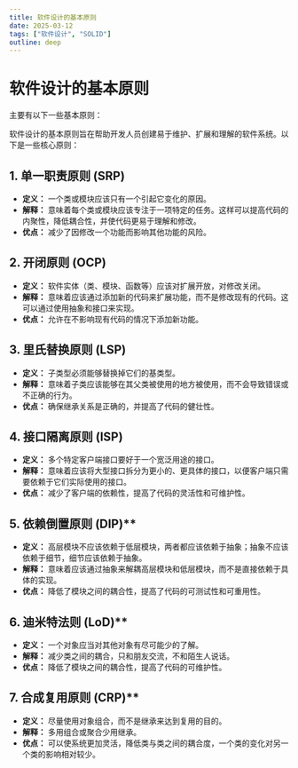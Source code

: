 ```yaml
---
title: 软件设计的基本原则
date: 2025-03-12
tags: ["软件设计", "SOLID"]
outline: deep
---
```


# 软件设计的基本原则

<PostMeta />

主要有以下一些基本原则：

软件设计的基本原则旨在帮助开发人员创建易于维护、扩展和理解的软件系统。以下是一些核心原则：

## 1. 单一职责原则 (SRP)

* **定义：** 一个类或模块应该只有一个引起它变化的原因。
* **解释：** 意味着每个类或模块应该专注于一项特定的任务。这样可以提高代码的内聚性，降低耦合性，并使代码更易于理解和修改。
* **优点：** 减少了因修改一个功能而影响其他功能的风险。

## 2. 开闭原则 (OCP)

* **定义：** 软件实体（类、模块、函数等）应该对扩展开放，对修改关闭。
* **解释：** 意味着应该通过添加新的代码来扩展功能，而不是修改现有的代码。这可以通过使用抽象和接口来实现。
* **优点：** 允许在不影响现有代码的情况下添加新功能。

## 3. 里氏替换原则 (LSP)

* **定义：** 子类型必须能够替换掉它们的基类型。
* **解释：** 意味着子类应该能够在其父类被使用的地方被使用，而不会导致错误或不正确的行为。
* **优点：** 确保继承关系是正确的，并提高了代码的健壮性。

## 4. 接口隔离原则 (ISP)

* **定义：** 多个特定客户端接口要好于一个宽泛用途的接口。
* **解释：** 意味着应该将大型接口拆分为更小的、更具体的接口，以便客户端只需要依赖于它们实际使用的接口。
* **优点：** 减少了客户端的依赖性，提高了代码的灵活性和可维护性。

## 5. 依赖倒置原则 (DIP)**

* **定义：** 高层模块不应该依赖于低层模块，两者都应该依赖于抽象；抽象不应该依赖于细节，细节应该依赖于抽象。
* **解释：** 意味着应该通过抽象来解耦高层模块和低层模块，而不是直接依赖于具体的实现。
* **优点：** 降低了模块之间的耦合性，提高了代码的可测试性和可重用性。

## 6. 迪米特法则 (LoD)**

* **定义：** 一个对象应当对其他对象有尽可能少的了解。
* **解释：** 减少类之间的耦合，只和朋友交流，不和陌生人说话。
* **优点：** 降低了模块之间的耦合性，提高了代码的可维护性。

## 7. 合成复用原则 (CRP)**

* **定义：** 尽量使用对象组合，而不是继承来达到复用的目的。
* **解释：** 多用组合或聚合少用继承。
* **优点：** 可以使系统更加灵活，降低类与类之间的耦合度，一个类的变化对另一个类的影响相对较少。




<PostNav />
